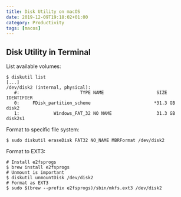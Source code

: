 ```yaml
---
title: Disk Utility on macOS
date: 2019-12-09T19:18:02+01:00
category: Productivity
tags: [macos]
---
```


## Disk Utility in Terminal

List available volumes:

```console
$ diskutil list
[...]
/dev/disk2 (internal, physical):
   #:                       TYPE NAME                    SIZE       IDENTIFIER
   0:     FDisk_partition_scheme                        *31.3 GB    disk2
   1:             Windows_FAT_32 NO NAME                 31.3 GB    disk2s1
```

Format to specific file system:

```console
$ sudo diskutil eraseDisk FAT32 NO_NAME MBRFormat /dev/disk2
```

Format to EXT3:

```console
# Install e2fsprogs
$ brew install e2fsprogs
# Unmount is important
$ diskutil unmountDisk /dev/disk2
# Format as EXT3
$ sudo $(brew --prefix e2fsprogs)/sbin/mkfs.ext3 /dev/disk2
```
